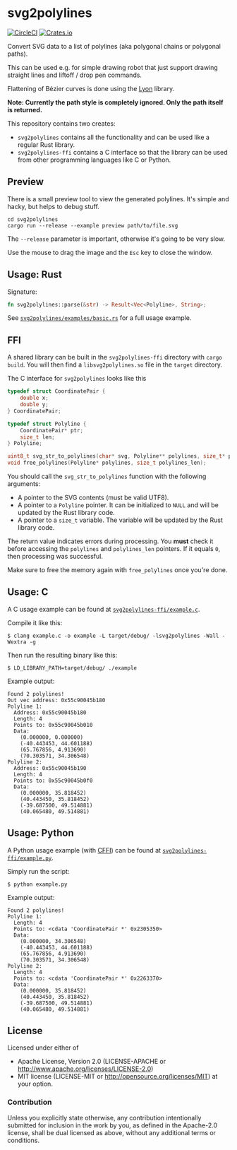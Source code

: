 # svg2polylines

[![CircleCI][circle-ci-badge]][circle-ci]
[![Crates.io][crates-io-badge]][crates-io]

Convert SVG data to a list of polylines (aka polygonal chains or polygonal
paths).

This can be used e.g. for simple drawing robot that just support drawing
straight lines and liftoff / drop pen commands.

Flattening of Bézier curves is done using the
[Lyon](https://github.com/nical/lyon) library.

**Note: Currently the path style is completely ignored. Only the path itself is
returned.**

This repository contains two creates:

- `svg2polylines` contains all the functionality and can be used like a regular
  Rust library.
- `svg2polylines-ffi` contains a C interface so that the library can be used
  from other programming languages like C or Python.


## Preview

There is a small preview tool to view the generated polylines. It's simple and
hacky, but helps to debug stuff.

```shell
cd svg2polylines
cargo run --release --example preview path/to/file.svg
```

The `--release` parameter is important, otherwise it's going to be very slow.

Use the mouse to drag the image and the `Esc` key to close the window.


## Usage: Rust

Signature:

```rust
fn svg2polylines::parse(&str) -> Result<Vec<Polyline>, String>;
```

See [`svg2polylines/examples/basic.rs`][example-src] for a full usage example.


## FFI

A shared library can be built in the `svg2polylines-ffi` directory with `cargo
build`. You will then find a `libsvg2polylines.so` file in the `target`
directory.

The C interface for `svg2polylines` looks like this

```c
typedef struct CoordinatePair {
    double x;
    double y;
} CoordinatePair;

typedef struct Polyline {
    CoordinatePair* ptr;
    size_t len;
} Polyline;

uint8_t svg_str_to_polylines(char* svg, Polyline** polylines, size_t* polylines_len);
void free_polylines(Polyline* polylines, size_t polylines_len);
```

You should call the `svg_str_to_polylines` function with the following arguments:

- A pointer to the SVG contents (must be valid UTF8).
- A pointer to a `Polyline` pointer. It can be initialized to `NULL` and will be
  updated by the Rust library code.
- A pointer to a `size_t` variable. The variable will be updated by the Rust
  library code.

The return value indicates errors during processing. You **must** check it
before accessing the `polylines` and `polylines_len` pointers. If it equals
`0`, then processing was successful.

Make sure to free the memory again with `free_polylines` once you're done.


## Usage: C

A C usage example can be found at [`svg2polylines-ffi/example.c`][example-c].

Compile it like this:

    $ clang example.c -o example -L target/debug/ -lsvg2polylines -Wall -Wextra -g

Then run the resulting binary like this:

    $ LD_LIBRARY_PATH=target/debug/ ./example

Example output:

    Found 2 polylines!
    Out vec address: 0x55c90045b180
    Polyline 1:
      Address: 0x55c90045b180
      Length: 4
      Points to: 0x55c90045b010
      Data:
        (0.000000, 0.000000)
        (-40.443453, 44.601188)
        (65.767856, 4.913690)
        (70.303571, 34.306548)
    Polyline 2:
      Address: 0x55c90045b190
      Length: 4
      Points to: 0x55c90045b0f0
      Data:
        (0.000000, 35.818452)
        (40.443450, 35.818452)
        (-39.687500, 49.514881)
        (40.065480, 49.514881)


## Usage: Python

A Python usage example (with [CFFI](https://cffi.readthedocs.io/)) can be found
at [`svg2polylines-ffi/example.py`][example-python].

Simply run the script:

    $ python example.py

Example output:

    Found 2 polylines!
    Polyline 1:
      Length: 4
      Points to: <cdata 'CoordinatePair *' 0x2305350>
      Data:
        (0.000000, 34.306548)
        (-40.443453, 44.601188)
        (65.767856, 4.913690)
        (70.303571, 34.306548)
    Polyline 2:
      Length: 4
      Points to: <cdata 'CoordinatePair *' 0x2263370>
      Data:
        (0.000000, 35.818452)
        (40.443450, 35.818452)
        (-39.687500, 49.514881)
        (40.065480, 49.514881)


## License

Licensed under either of

 * Apache License, Version 2.0 (LICENSE-APACHE or
   http://www.apache.org/licenses/LICENSE-2.0)
 * MIT license (LICENSE-MIT or
   http://opensource.org/licenses/MIT) at your option.


### Contribution

Unless you explicitly state otherwise, any contribution intentionally submitted
for inclusion in the work by you, as defined in the Apache-2.0 license, shall
be dual licensed as above, without any additional terms or conditions.


[circle-ci]: https://circleci.com/gh/dbrgn/svg2polylines/tree/main
[circle-ci-badge]: https://circleci.com/gh/dbrgn/svg2polylines/tree/main.svg?style=shield
[crates-io]: https://crates.io/crates/svg2polylines
[crates-io-badge]: https://img.shields.io/crates/v/svg2polylines.svg
[example-src]: https://github.com/dbrgn/svg2polylines/blob/main/svg2polylines/examples/basic.rs
[example-c]: https://github.com/dbrgn/svg2polylines/blob/main/svg2polylines-ffi/example.c
[example-python]: https://github.com/dbrgn/svg2polylines/blob/main/svg2polylines-ffi/example.py
